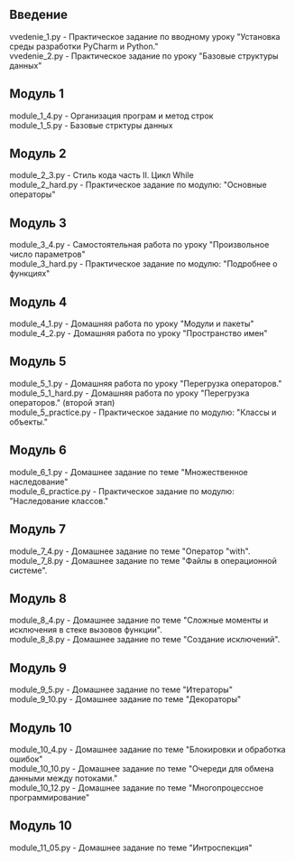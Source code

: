 Введение
---------
vvedenie_1.py     - Практическое задание по вводному уроку "Установка среды разработки PyCharm и Python."<br />
vvedenie_2.py     - Практическое задание по уроку "Базовые структуры данных" <br />

Модуль 1
--------
module_1_4.py     - Организация програм и метод строк <br />
module_1_5.py     - Базовые стрктуры данных <br />

Модуль 2
--------
module_2_3.py     - Стиль кода часть II. Цикл While <br />
module_2_hard.py  - Практическое задание по модулю: "Основные операторы" <br />

Модуль 3
--------
module_3_4.py - Самостоятельная работа по уроку "Произвольное число параметров" <br />
module_3_hard.py - Практическое задание по модулю: "Подробнее о функциях" <br />

Модуль 4
--------
module_4_1.py - Домашняя работа по уроку "Модули и пакеты" <br />
module_4_2.py - Домашняя работа по уроку "Пространство имен" <br />

Модуль 5
--------
module_5_1.py - Домашняя работа по уроку "Перегрузка операторов." <br />
module_5_1_hard.py - Домашняя работа по уроку "Перегрузка операторов." (второй этап) <br />
module_5_practice.py - Практическое задание по модулю: "Классы и объекты." <br />

Модуль 6
--------
module_6_1.py - Домашнее задание по теме "Множественное наследование" <br />
module_6_practice.py - Практическое задание по модулю: "Наследование классов." <br />

Модуль 7
--------
module_7_4.py - Домашнее задание по теме "Оператор "with". <br />
module_7_8.py - Домашнее задание по теме "Файлы в операционной системе". <br />

Модуль 8
--------
module_8_4.py - Домашнее задание по теме "Сложные моменты и исключения в стеке вызовов функции". <br />
module_8_8.py - Домашнее задание по теме "Создание исключений". <br />

Модуль 9
--------
module_9_5.py - Домашнее задание по теме "Итераторы" <br />
module_9_10.py - Домашнее задание по теме "Декораторы" <br />

Модуль 10
--------
module_10_4.py - Домашнее задание по теме "Блокировки и обработка ошибок" <br />
module_10_10.py - Домашнее задание по теме "Очереди для обмена данными между потоками." <br />
module_10_12.py - Домашнее задание по теме "Многопроцессное программирование" <br />

Модуль 10
--------
module_11_05.py - Домашнее задание по теме "Интроспекция" <br />
